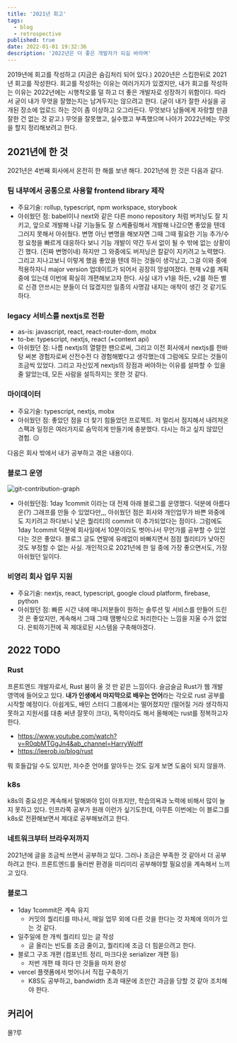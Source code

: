 ```yaml
---
title: '2021년 회고'
tags:
  - blog
  - retrospective
published: true
date: 2022-01-01 19:32:36
description: '2022년은 더 좋은 개발자가 되길 바라며'
---
```


2019년에 회고를 작성하고 (지금은 숨김처리 되어 있다.) 2020년은 스킵한뒤로 2021년 회고를 작성한다. 회고를 작성하는 이유는 여러가지가 있겠지만, 내가 회고를 작성하는 이유는 2022년에는 시행착오를 덜 하고 더 좋은 개발자로 성장하기 위함이다. 따라서 굳이 내가 무엇을 잘했는지는 남겨두지는 않으려고 한다. (굳이 내가 잘한 사실을 공개된 장소에 업로드 하는 것이 좀 이상하고 오그라든다. 무엇보다 남들에게 자랑할 만큼 잘한 건 없는 것 같고.) 무엇을 잘못했고, 실수했고 부족했으며 나아가 2022년에는 무엇을 할지 정리해보려고 한다.

## 2021년에 한 것

2021년은 4번째 회사에서 온전히 한 해를 보낸 해다. 2021년에 한 것은 다음과 같다.

### 팀 내부에서 공통으로 사용할 frontend library 제작

- 주요기술: rollup, typescript, npm workspace, storybook
- 아쉬웠던 점: babel이나 next와 같은 다른 mono repository 처럼 버저닝도 잘 지키고, 앞으로 개발해 나갈 기능들도 잘 스케쥴링해서 개발해 나갔으면 좋았을 텐데 그러지 못해서 아쉬웠다. 변명 아닌 변명을 해보자면 그때 그때 필요한 기능 추가/수정 요청을 빠르게 대응하다 보니 기능 개발이 약간 두서 없이 될 수 밖에 없는 상황이긴 했다. (진짜 변명이네) 하지만 그 와중에도 버저닝은 칼같이 지키려고 노력했다. 그리고 지나고보니 이렇게 했음 좋았을 텐데 하는 것들이 생각났고, 그걸 이와 중에 적용하자니 major version 업데이트가 되어서 굉장히 망설여졌다. 현재 v2를 계획중에 있는데 이번에 확실히 개편해보고자 한다. 사실 내가 v1을 하든, v2를 하든 별로 신경 안쓰시는 분들이 더 많겠지만 일종의 사명감 내지는 애착이 생긴 것 같기도 하다.

### legacy 서비스를 nextjs로 전환

- as-is: javascript, react, react-router-dom, mobx
- to-be: typescript, nextjs, react (+context api)
- 아쉬웠던 점: 나름 nextjs의 열렬한 팬으로써, 그리고 이전 회사에서 nextjs를 한바탕 써본 경험자로써 산전수전 다 경험해봤다고 생각했는데 그럼에도 모르는 것들이 조금씩 있었다. 그리고 자신있게 nextjs의 장점과 써야하는 이유를 설파할 수 있을 줄 알았는데, 모든 사람을 설득하지는 못한 것 같다.

### 마이데이터

- 주요기술: typescript, nextjs, mobx
- 아쉬웠던 점: 좋았던 점을 더 찾기 힘들었던 프로젝트. 저 멀리서 점지해서 내려져온 스펙과 일정은 여러가지로 숨막히게 만들기에 충분했다. 다시는 하고 싶지 않았던 경험. 😑

다음은 회사 밖에서 내가 공부하고 겪은 내용이다.

### 블로그 운영

![git-contribution-graph](./images/git-contribution-graph.png)

- 아쉬웠던점: 1day 1commit 이라는 대 전제 아래 블로그를 운영했다. 덕분에 아름다운(?) 그래프를 만들 수 있었다만,,, 아쉬웠던 점은 회사와 개인업무가 바쁜 와중에도 지키려고 하다보니 낮은 퀄리티의 commit 이 추가되었다는 점이다. 그럼에도 1day 1commit 덕분에 회사일에서 10분이라도 벗어나서 무언가를 공부할 수 있었다는 것은 좋았다. 블로그 글도 연말에 유례없이 바빠지면서 점점 퀄리티가 낮아진 것도 부정할 수 없는 사실. 개인적으로 2021년에 한 일 중에 가장 좋으면서도, 가장 아쉬웠던 일이다.

### 비영리 회사 업무 지원

- 주요기술: nextjs, react, typescript, google cloud platform, firebase, python
- 아쉬웠던 점: 빠른 시간 내에 매니저분들이 원하는 솔루션 및 서비스를 만들어 드린 것 은 좋았지만, 계속해서 그때 그때 땜빵식으로 처리한다는 느낌을 지울 수가 없었다. 은퇴하기전에 꼭 제대로된 시스템을 구축해야겠다.

## 2022 TODO

### Rust

프론트엔드 개발자로서, Rust 붐이 올 것 만 같은 느낌이다. 슬금슬금 Rust가 웹 개발 영역에 들어오고 있다. **내가 인생에서 마지막으로 배우는 언어**라는 각오로 rust 공부를 시작할 예정이다. 아쉽게도, 배민 스터디 그룹에서는 떨어졌지만 (떨어질 거라 생각하지 못하고 지원서를 대충 써낸 잘못이 크다), 독학이라도 해서 올해에는 rust를 정복하고자 한다.

- https://www.youtube.com/watch?v=R0qbMTGgJn4&ab_channel=HarryWolff
- https://leerob.io/blog/rust

뭐 호들갑일 수도 있지만, 저수준 언어를 알아두는 것도 길게 보면 도움이 되지 않을까.

### k8s

k8s의 중요성은 계속해서 말해봐야 입이 아프지만, 학습의욕과 노력에 비해서 많이 늘지 못하고 있다. 인프라쪽 공부가 원래 이런가 싶기도한데, 아무튼 이번에는 이 블로그를 k8s로 전환해보면서 제대로 공부해보려고 한다.

### 네트워크부터 브라우저까지

2021년에 글을 조금씩 쓰면서 공부하고 있다. 그러나 조금은 부족한 것 같아서 더 공부하려고 한다. 프론트엔드를 둘러싼 환경을 미리미리 공부해야할 필요성을 계속해서 느끼고 있다.

### 블로그

- 1day 1commit은 계속 유지
  - 커밋의 퀄리티를 떠나서, 매일 업무 외에 다른 것을 한다는 것 자체에 의미가 있는 것 같다.
- 일주일에 한 개씩 퀄리티 있는 글 작성
  - 글 올리는 빈도를 조금 줄이고, 퀄리티에 조금 더 힘쏟으려고 한다.
- 블로그 구조 개편 (컴포넌트 정리, 마크다운 serializer 개편 등)
  - 저번 개편 때 하다 만 것들을 마저 완성
- vercel 플랫폼에서 벗어나서 직접 구축하기
  - K8S도 공부하고, bandwidth 초과 때문에 조만간 과금을 당할 것 같아 조치해야 한다.

## 커리어

<!-- ![](https://m.weekly.cnbnews.com/data/photos/20180101/art_1514944712.jpg)

개발은 취미로만 할 수 있는 혹은 그런 즐거운 마음가짐으로 일할 수 있는 그런  -->

몰?루
